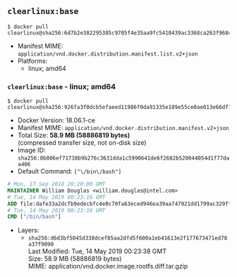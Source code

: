 ## `clearlinux:base`

```console
$ docker pull clearlinux@sha256:6d7b2e382295385c9705f4e35aa9fc5410439ac3368ca263f96844d433cbe160
```

-	Manifest MIME: `application/vnd.docker.distribution.manifest.list.v2+json`
-	Platforms:
	-	linux; amd64

### `clearlinux:base` - linux; amd64

```console
$ docker pull clearlinux@sha256:926fa3f0dcb5efaeed11986f0da91335e189e55ce0ae013e66df10d54c7f8085
```

-	Docker Version: 18.06.1-ce
-	Manifest MIME: `application/vnd.docker.distribution.manifest.v2+json`
-	Total Size: **58.9 MB (58886819 bytes)**  
	(compressed transfer size, not on-disk size)
-	Image ID: `sha256:0b806ef71738b9b276c3631dda1c5990641de6f2682b520044054d1f77daa406`
-	Default Command: `["\/bin\/bash"]`

```dockerfile
# Mon, 17 Sep 2018 20:20:00 GMT
MAINTAINER William Douglas <william.douglas@intel.com>
# Tue, 14 May 2019 00:23:16 GMT
ADD file:dafe33a2dcfb9edecbfc4e0c70fa63eced946ea39aa747921dd1799ac329ff94 in / 
# Tue, 14 May 2019 00:23:16 GMT
CMD ["/bin/bash"]
```

-	Layers:
	-	`sha256:d6d3bf5045d338dcef85aa2dfd5f600a1eb41613e2f177673471ed78a37f9090`  
		Last Modified: Tue, 14 May 2019 00:23:38 GMT  
		Size: 58.9 MB (58886819 bytes)  
		MIME: application/vnd.docker.image.rootfs.diff.tar.gzip
